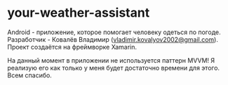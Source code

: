# your-weather-assistant

Android - приложение, которое помогает человеку одеться по погоде. Разработчик - Ковалёв Владимир (vladimir.kovalyov2002@gmail.com).
Проект создаётся на фреймворке Xamarin.

На данный момент в приложении не используется паттерн MVVM! Я реализую его как только у меня будет достаточно времени для этого. Всем спасибо.
